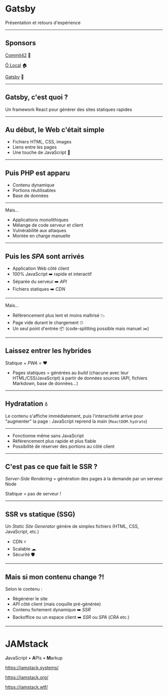 # Gatsby

Présentation et retours d'expérience

---

## Sponsors

[Commit42](https://www.commit42.com/) 🍕

[Ô Local](https://www.olocal.fr/) 🏠

[Gatsby](https://www.gatsbyjs.org/) 🎁

---

## Gatsby, c'est quoi ?

Un framework React pour générer des sites statiques rapides

---

## Au début, le Web c'était simple

- Fichiers HTML, CSS, images
- Liens entre les pages
- Une touche de JavaScript 🎉

---

## Puis PHP est apparu

- Contenu dynamique
- Portions réutilisables
- Base de données

---

Mais...

- Applications monolithiques
- Mélange de code serveur et client
- Vulnérabilité aux attaques
- Montée en charge manuelle

---

## Puis les _SPA_ sont arrivés

- Application Web côté client
- 100% JavaScript ➡️ rapide et interactif
- Séparée du serveur ➡️ _API_
- Fichiers statiques ➡️ _CDN_

---

Mais...

- Référencement plus lent et moins maîtrisé 📉
- Page vide durant le chargement ⏱
- Un seul point d'entrée 📦 (code-splitting possible mais manuel ✂️)

---

## Laissez entrer les hybrides

Statique + _PWA_ = ❤️

- Pages statiques = générées au _build_ (chacune avec leur HTML/CSS/JavaScript) à partir de données sources (API, fichiers Markdown, base de données...)

---

## Hydratation 💧

Le contenu s'affiche immédiatement, puis l'interactivité arrive pour "augmenter" la page : JavaScript reprend la main (`ReactDOM.hydrate`)

---

- Fonctionne même sans JavaScript
- Référencement plus rapide et plus fiable
- Possibilité de réserver des portions au côté client

---

## C'est pas ce que fait le SSR ?

_Server-Side Rendering_ = génération des pages à la demande par un serveur Node

Statique = pas de serveur !

---

## SSR vs statique (SSG)

Un _Static Site Generator_ génère de simples fichiers (HTML, CSS, JavaScript, etc.)

- CDN ⚡️
- Scalable ☁︎
- Sécurité 🛡

---

## Mais si mon contenu change ?!

Selon le contenu :

- Régénérer le site
- _API_ côté client (mais coquille pré-générée)
- Contenu fortement dynamique ➡️ _SSR_
- Backoffice ou un espace client ➡️ _SSR_ ou _SPA_ (_CRA_ etc.)

---

# JAMstack

**J**avaScript • **A**PIs • **M**arkup

https://jamstack.systems/

https://jamstack.org/

https://jamstack.wtf/
